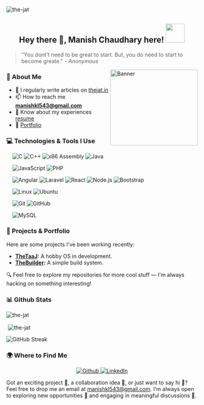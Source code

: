 <!-- Profile Views Addins -->
<img src="https://komarev.com/ghpvc/?username=the-jat&label=Profile%20views&color=0e75b6&style=flat" alt="the-jat"/>
<h2 align="center">
    <!-- <img src="https://emojis.slackmojis.com/emojis/images/1531849430/4246/blob-sunglasses.gif?1531849430" width="30"/> -->
    Hey there 👋, Manish Chaudhary here!
    <img src="https://media.giphy.com/media/12oufCB0MyZ1Go/giphy.gif" width="50">
</h2>

<!--
> “Before software can be reusable, it first has to be usable.” — *Anonymous*
-->

> "You dont't need to be great to start. But, you do need to start to become greate." - *Anonymous*

<!--
> "If you’re not embarrassed by the first version of your product, you’ve launched too late." - *Reid Hoffman (LinkedIn founder)*
-->

<!--
<p align="center">
    <em>
        <strong>Software Developer</strong>
         <img src="https://media.giphy.com/media/WUlplcMpOCEmTGBtBW/giphy.gif" width="30">
    </em>
</p>
-->
<!-- Binary gif -->
<img align='right' src="https://media.giphy.com/media/v1.Y2lkPTc5MGI3NjExZWJ2Z3NoeHluNGxmZnk2dzRqeGVhYTJpczhiOHAwcGFsaTM2aDFvOCZlcD12MV9pbnRlcm5hbF9naWZfYnlfaWQmY3Q9dHM/ksE9feSa2b4V2GYwY4/giphy.gif" width="230" height="200" alt="Banner">

### 💫 About Me
<!--
- 🔭 I’m currently working on [TheTaaJ](https://github.com/The-Jat/TheTaaJ)
- 🌱 I’m currently learning **OS Development && Low Level Development**
-->
- 📝 I regularly write articles on [thejat.in](https://www.thejat.in)
- 📫 How to reach me **manishkl543@gmail.com**
- 📄 Know about my experiences [resume](https://resume.thejat.in)
- 💼 [Portfolio](https://the-jat.github.io/portfolio/)

<!--
- ⚡ Fun fact **I am from Haryana**📍
-->

### 💻 Technologies & Tools I Use

&nbsp;&nbsp;&nbsp;&nbsp;![C](https://img.shields.io/badge/c-%2300599C.svg?style=flat-square&logo=c&logoColor=white)
![C++](https://img.shields.io/badge/c++-%2300599C.svg?style=flat-square&logo=c%2B%2B&logoColor=white)
![x86 Assembly](https://img.shields.io/badge/x86_Assembly-363636.svg?style=flat-square&logo=code&logoColor=white)
![Java](https://img.shields.io/badge/Java-007396?style=flat-square&logo=java&logoColor=white)

&nbsp;&nbsp;&nbsp;&nbsp;![JavaScript](https://img.shields.io/badge/javascript-%23323330.svg?style=flat-square&logo=javascript&logoColor=%23F7DF1E)
![PHP](https://img.shields.io/badge/php-%23777BB4.svg?style=flat-square&logo=php&logoColor=white)

&nbsp;&nbsp;&nbsp;&nbsp;![Angular](https://img.shields.io/badge/angular-%23DD0031.svg?style=flat-square&logo=angular&logoColor=white)
![Laravel](https://img.shields.io/badge/laravel-%23FF2D20.svg?style=flat-square&logo=laravel&logoColor=white)
![React](https://img.shields.io/badge/React-20232A?style=flat-square&logo=react&logoColor=61DAFB)
![Node.js](https://img.shields.io/badge/Node.js-339933?style=flat-square&logo=node-dot-js&logoColor=white)
![Bootstrap](https://img.shields.io/badge/bootstrap-%238511FA.svg?style=flat-square&logo=bootstrap&logoColor=white)

&nbsp;&nbsp;&nbsp;&nbsp;![Linux](https://img.shields.io/badge/Linux-FCC624?style=flat-square&logo=linux&logoColor=black)
![Ubuntu](https://img.shields.io/badge/Ubuntu-E95420?style=flat-square&logo=ubuntu&logoColor=white)

&nbsp;&nbsp;&nbsp;&nbsp;![Git](https://img.shields.io/badge/git-%23F05033.svg?style=flat-square&logo=git&logoColor=white)
![GitHub](https://img.shields.io/badge/GitHub-181717?style=flat-square&logo=github&logoColor=white)

&nbsp;&nbsp;&nbsp;&nbsp;![MySQL](https://img.shields.io/badge/mysql-%2300f.svg?style=flat-square&logo=mysql&logoColor=white)

<!--
### <img src="https://media.giphy.com/media/VgCDAzcKvsR6OM0uWg/giphy.gif" width="50"> Mine Introduction to the C++ Compiler...  

```c++
#include <iostream>
#include <vector>

using namespace std;

class ManishChaudhary {
public:
    string name = "Manish Chaudhary";
    vector<string> code = {"C", "C++", "Assembly", "PHP", "Javascript"};
    vector<string> askMeAbout = {"OS-Dev", "Web-Dev"};
    vector<string> frameworks = {"Angular", "Laravel"};
    string currentFocus = "On OS Development";
    string funFact = "I am from Haryana (IN)!";

    void printInfo() {
        cout << "Name: "   << name << endl;
        cout << "Code: ";
        printVector(code);
        cout << "Ask Me About: ";
        printVector(askMeAbout);
        cout << "Frameworks: ";
        printVector(frameworks);
        cout << "Current Focus: " << currentFocus << endl;
        cout << "Fun Fact: " << funFact << endl;
    }

private:
    template<typename T>
    void printVector(const vector<T>& vec) {
        for (const auto& item : vec) {
            cout << item << " ";
        }
        cout << endl;
    }

};

int main() {
    ManishChaudhary manish;
    manish.printInfo();
    return 0;
}
// Output
Name: Manish Chaudhary
Code: C C++ Assembly PHP Javascript 
Ask Me About: OS-Dev Web-Dev 
Frameworks: Angular Laravel 
Current Focus: On OS Development
Fun Fact: I am from Haryana (IN)!
```
-->

### 🚀 Projects & Portfolio

Here are some projects I've been working recently:

- **[TheTaaJ](https://github.com/TheJaat/TheTaaJ):** A hobby OS in development.
- **[TheBuilder](https://github.com/TheJaat/TheBuilder):** A simple build system.


🔍 Feel free to explore my repositories for more cool stuff — I'm always hacking on something interesting!

### 📊 Github Stats
<p><img align="center" src="https://github-readme-stats.vercel.app/api/top-langs?username=the-jat&show_icons=true&locale=en&layout=compact" alt="the-jat" /></p>

<p>&nbsp;<img align="center" src="https://github-readme-stats.vercel.app/api?username=the-jat&show_icons=true&locale=en" alt="the-jat" /></p>

<!--
<img src="https://github-readme-streak-stats.herokuapp.com?user=the-jat&timestamp=NOW" alt="GitHub Streak" />

-->
<img src="https://github-readme-streak-stats.herokuapp.com?user=the-jat&cache_seconds=1800" alt="GitHub Streak" />

### 🌍 Where to Find Me
<p align="center">
  <a href="https://github.com/The-Jat" target="_blank" rel="noopener noreferrer">
    <img alt="Github" src="https://img.shields.io/badge/GitHub-%2312100E.svg?&style=for-the-badge&logo=Github&logoColor=white" />
  </a>
  <a href="https://www.linkedin.com/in/manish-chaudhary-46a845139" target="_blank" rel="noopener noreferrer">
    <img alt="LinkedIn" src="https://img.shields.io/badge/linkedin-%230077B5.svg?&style=for-the-badge&logo=linkedin&logoColor=white" />
  </a>
</p>

Got an exciting project 🚀, a collaboration idea 🤝, or just want to say hi 👋? Feel free to drop me an email at [manishkl543@gmail.com](mailto:manishkl543@gmail.com). I'm always open to exploring new opportunities 🌟 and engaging in meaningful discussions 💬.
